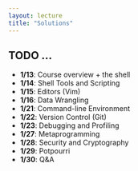 ```yaml
---
layout: lecture
title: "Solutions"
---
```


## TODO ...

- **1/13**: Course overview + the shell
- **1/14**: Shell Tools and Scripting
- **1/15**: Editors (Vim)
- **1/16**: Data Wrangling
- **1/21**: Command-line Environment
- **1/22**: Version Control (Git)
- **1/23**: Debugging and Profiling
- **1/27**: Metaprogramming
- **1/28**: Security and Cryptography
- **1/29**: Potpourri
- **1/30**: Q&A
